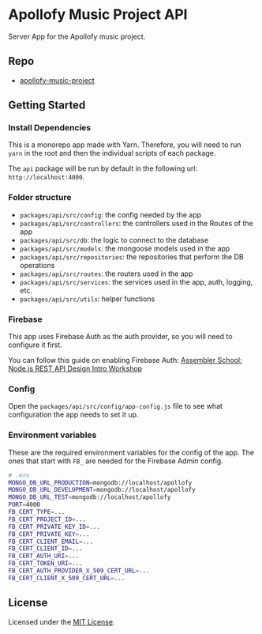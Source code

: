 # Apollofy Music Project API

Server App for the Apollofy music project.

## Repo

- [apollofy-music-project](https://github.com/assembler-school/apollofy-music-project.git)

## Getting Started

### Install Dependencies

This is a monorepo app made with Yarn. Therefore, you will need to run `yarn` in
the root and then the individual scripts of each package.

The `api` package will be run by default in the following url:
`http://localhost:4000`.

### Folder structure

- `packages/api/src/config`: the config needed by the app
- `packages/api/src/controllers`: the controllers used in the Routes of the app
- `packages/api/src/db`: the logic to connect to the database
- `packages/api/src/models`: the mongoose models used in the app
- `packages/api/src/repositories`: the repositories that perform the DB
  operations
- `packages/api/src/routes`: the routers used in the app
- `packages/api/src/services`: the services used in the app, auth, logging, etc.
- `packages/api/src/utils`: helper functions

### Firebase

This app uses Firebase Auth as the auth provider, so you will need to configure
it first.

You can follow this guide on enabling Firebase Auth:
[Assembler School: Node.js REST API Design Intro Workshop](https://github.com/assembler-school/nodejs-rest-api-design-intro-workshop/tree/05-firebase-auth-testing#firebase-auth-1)

### Config

Open the `packages/api/src/config/app-config.js` file to see what configuration
the app needs to set it up.

### Environment variables

These are the required environment variables for the config of the app. The ones
that start with `FB_` are needed for the Firebase Admin config.

```bash
# .env
MONGO_DB_URL_PRODUCTION=mongodb://localhost/apollofy
MONGO_DB_URL_DEVELOPMENT=mongodb://localhost/apollofy
MONGO_DB_URL_TEST=mongodb://localhost/apollofy
PORT=4000
FB_CERT_TYPE=...
FB_CERT_PROJECT_ID=...
FB_CERT_PRIVATE_KEY_ID=...
FB_CERT_PRIVATE_KEY=...
FB_CERT_CLIENT_EMAIL=...
FB_CERT_CLIENT_ID=...
FB_CERT_AUTH_URI=...
FB_CERT_TOKEN_URI=...
FB_CERT_AUTH_PROVIDER_X_509_CERT_URL=...
FB_CERT_CLIENT_X_509_CERT_URL=...
```

## License

Licensed under the [MIT License](./LICENSE).
